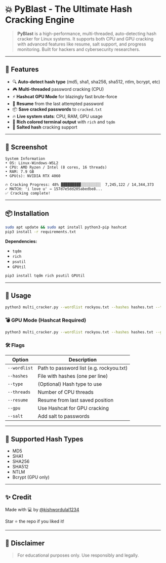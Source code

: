 # 💥 PyBlast - The Ultimate Hash Cracking Engine

&#x20;&#x20;

> **PyBlast** is a high-performance, multi-threaded, auto-detecting hash cracker for Linux systems. It supports both CPU and GPU cracking with advanced features like resume, salt support, and progress monitoring. Built for hackers and cybersecurity researchers.

---

## 🚀 Features

- 🔍 **Auto-detect hash type** (md5, sha1, sha256, sha512, ntlm, bcrypt, etc)
- 🎮 **Multi-threaded** password cracking (CPU)
- ⚡ **Hashcat GPU Mode** for blazingly fast brute-force
- 🧠 **Resume** from the last attempted password
- 📦 **Save cracked passwords** to `cracked.txt`
- 🔥 **Live system stats**: CPU, RAM, GPU usage
- 🌈 **Rich colored terminal output** with `rich` and `tqdm`
- 🧂 **Salted hash** cracking support

---

## 📸 Screenshot

```
System Information
• OS: Linux-Windows-WSL2
• CPU: AMD Ryzen / Intel (8 cores, 16 threads)
• RAM: 7.9 GB
• GPU(s): NVIDIA RTX 4060

🔥 Cracking Progress: 48% ▓▓▓▓▓▓▓▓▓░░░░░░░░░  7,245,122 / 14,344,373
✓ MATCH: 'i love u' → 157d7e5dd205abedbe8...
✅ Cracking complete!
```

---

## 📦 Installation

```bash
sudo apt update && sudo apt install python3-pip hashcat
pip3 install -r requirements.txt
```

**Dependencies:**

- `tqdm`
- `rich`
- `psutil`
- `GPUtil`

```bash
pip3 install tqdm rich psutil GPUtil
```

---

## 🧠 Usage

```bash
python3 multi_cracker.py --wordlist rockyou.txt --hashes hashes.txt --threads 20 --type sha256
```

### 💣 GPU Mode (Hashcat Required)

```bash
python3 multi_cracker.py --wordlist rockyou.txt --hashes hashes.txt --gpu
```

### 🛠 Flags

| Option       | Description                              |
| ------------ | ---------------------------------------- |
| `--wordlist` | Path to password list (e.g. rockyou.txt) |
| `--hashes`   | File with hashes (one per line)          |
| `--type`     | (Optional) Hash type to use              |
| `--threads`  | Number of CPU threads                    |
| `--resume`   | Resume from last saved position          |
| `--gpu`      | Use Hashcat for GPU cracking             |
| `--salt`     | Add salt to passwords                    |

---

## 🧪 Supported Hash Types

- MD5
- SHA1
- SHA256
- SHA512
- NTLM
- Bcrypt (GPU only)

---

## ✨ Credit

Made with 💻 by [@kishwordulal1234](https://github.com/kishwordulal1234)

Star ⭐ the repo if you liked it!

---

## 🔐 Disclaimer

> For educational purposes only. Use responsibly and legally.

